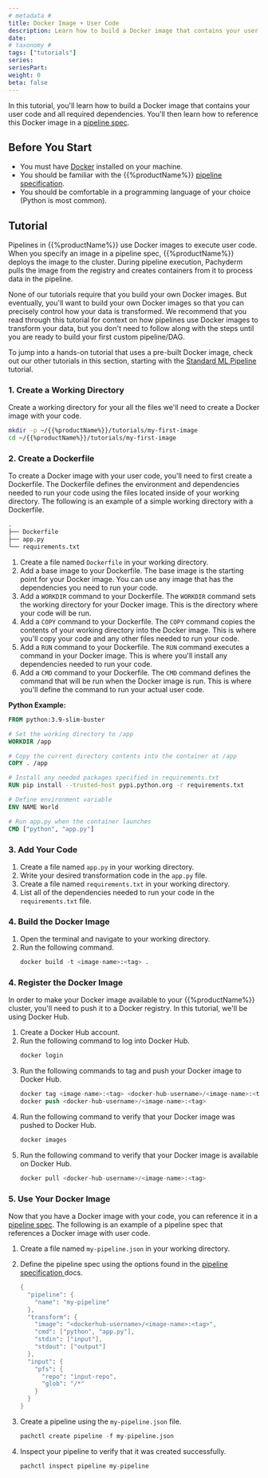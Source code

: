 ```yaml
---
# metadata # 
title: Docker Image + User Code
description: Learn how to build a Docker image that contains your user code and all required dependencies.
date: 
# taxonomy #
tags: ["tutorials"]
series:
seriesPart:
weight: 0
beta: false 
---
```


In this tutorial, you'll learn how to build a Docker image that contains your user code and all required dependencies. You'll then learn how to reference this Docker image in a [pipeline spec](/{{%release%}}/build-dags/pipeline-spec).


## Before You Start 

- You must have [Docker](https://docs.docker.com/get-docker/) installed on your machine.
- You should be familiar with the {{%productName%}} [pipeline specification](/{{%release%}}/build-dags/pipeline-spec).
- You should be comfortable in a programming language of your choice (Python is most common).

## Tutorial 

Pipelines in {{%productName%}} use Docker images to execute user code. When you specify an image in a pipeline spec, {{%productName%}}  deploys the image to the cluster. During pipeline execution, Pachyderm pulls the image from the registry and creates containers from it to process data in the pipeline.

None of our tutorials require that you build your own Docker images. But eventually, you'll want to build your own Docker images so that you can precisely control how your data is transformed. We recommend that you read through this tutorial for context on how pipelines use Docker images to transform your data, but you don't need to follow along with the steps until you are ready to build your first custom pipeline/DAG. 

To jump into a hands-on tutorial that uses a pre-built Docker image, check out our other tutorials in this section, starting with the [Standard ML Pipeline](/{{%release%}}/build-dags/tutorials/basic-ml) tutorial.

### 1. Create a Working Directory

Create a working directory for your all the files we'll need to create a Docker image with your code.

```bash
mkdir -p ~/{{%productName%}}/tutorials/my-first-image
cd ~/{{%productName%}}/tutorials/my-first-image
```

### 2. Create a Dockerfile

To create a Docker image with your user code, you'll need to first create a Dockerfile. The Dockerfile defines the environment and dependencies needed to run your code using the files located inside of your working directory. The following is an example of a simple working directory with a Dockerfile.

```s
.
├── Dockerfile
├── app.py
└── requirements.txt
```


1. Create a file named `Dockerfile` in your working directory.
2. Add a base image to your Dockerfile. The base image is the starting point for your Docker image. You can use any image that has the dependencies you need to run your code. 
3. Add a `WORKDIR` command to your Dockerfile. The `WORKDIR` command sets the working directory for your Docker image. This is the directory where your code will be run.
4. Add a `COPY` command to your Dockerfile. The `COPY` command copies the contents of your working directory into the Docker image. This is where you'll copy your code and any other files needed to run your code.
5. Add a `RUN` command to your Dockerfile. The `RUN` command executes a command in your Docker image. This is where you'll install any dependencies needed to run your code.
6. Add a `CMD` command to your Dockerfile. The `CMD` command defines the command that will be run when the Docker image is run. This is where you'll define the command to run your actual user code.

**Python Example:**

```dockerfile
FROM python:3.9-slim-buster

# Set the working directory to /app
WORKDIR /app

# Copy the current directory contents into the container at /app
COPY . /app

# Install any needed packages specified in requirements.txt
RUN pip install --trusted-host pypi.python.org -r requirements.txt

# Define environment variable
ENV NAME World

# Run app.py when the container launches
CMD ["python", "app.py"]
```

### 3. Add Your Code

1. Create a file named `app.py` in your working directory.
2. Write your desired transformation code in the `app.py` file.
3. Create a file named `requirements.txt` in your working directory.
4. List all of the dependencies needed to run your code in the `requirements.txt` file.

### 4. Build the Docker Image

1. Open the terminal and navigate to your working directory.
2. Run the following command.
   ```s
   docker build -t <image-name>:<tag> .
   ```

### 4. Register the Docker Image

In order to make your Docker image available to your {{%productName%}} cluster, you'll need to push it to a Docker registry. In this tutorial, we'll be using Docker Hub.

1. Create a Docker Hub account.
2. Run the following command to log into Docker Hub.
    ```s
    docker login
    ```
3. Run the following commands to tag and push your Docker image to Docker Hub.
    ```s
    docker tag <image-name>:<tag> <docker-hub-username>/<image-name>:<tag>
    docker push <docker-hub-username>/<image-name>:<tag>
    ```
4. Run the following command to verify that your Docker image was pushed to Docker Hub.
    ```s
    docker images
    ```
5. Run the following command to verify that your Docker image is available on Docker Hub.
    ```s
    docker pull <docker-hub-username>/<image-name>:<tag>
    ```

### 5. Use Your Docker Image

Now that you have a Docker image with your code, you can reference it in a [pipeline spec](/{{%release%}}/build-dags/pipeline-spec). The following is an example of a pipeline spec that references a Docker image with user code.

1. Create a file named `my-pipeline.json` in your working directory.
2. Define the pipeline spec using the options found in the [pipeline specification ](/{{%release%}}/build-dags/pipeline-spec) docs.

   ```s
   {
     "pipeline": {
       "name": "my-pipeline"
     },
     "transform": {
       "image": "<dockerhub-username>/<image-name>:<tag>",
       "cmd": ["python", "app.py"],
       "stdin": ["input"],
       "stdout": ["output"]
     },
     "input": {
       "pfs": {
         "repo": "input-repo",
         "glob": "/*"
       }
     }
   }

   ```
3. Create a pipeline using the `my-pipeline.json` file.
   ```s
   pachctl create pipeline -f my-pipeline.json
   ```
4. Inspect your pipeline to verify that it was created successfully.
   ```s
   pachctl inspect pipeline my-pipeline
   ```